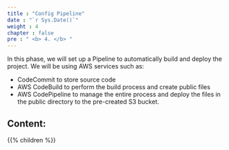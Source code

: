 ```yaml
---
title : "Config Pipeline"
date : "`r Sys.Date()`"
weight : 4
chapter : false
pre : " <b> 4. </b> "
---
```


In this phase, we will set up a Pipeline to automatically build and deploy the project. We will be using AWS services such as:

- CodeCommit to store source code
- AWS CodeBuild to perform the build process and create public files
- AWS CodePipeline to manage the entire process and deploy the files in the public directory to the pre-created S3 bucket.

## Content:

{{% children  %}}